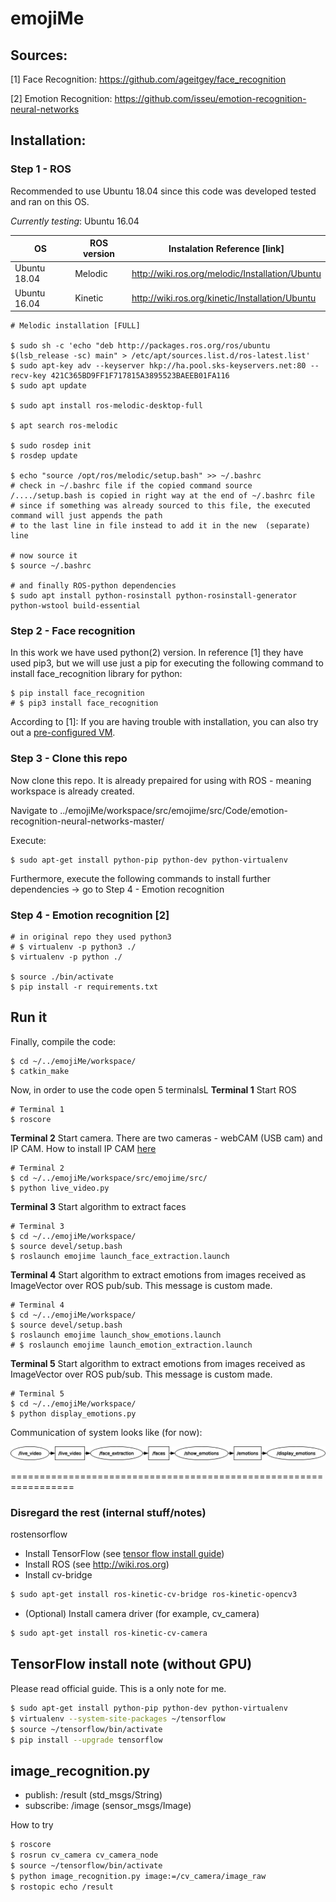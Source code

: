 # emojiMe

## Sources:

[1] Face Recognition:
https://github.com/ageitgey/face_recognition

[2] Emotion Recognition:
https://github.com/isseu/emotion-recognition-neural-networks

## Installation:

### Step 1 - ROS
Recommended to use Ubuntu 18.04 since this code was developed tested and ran on this OS.

_Currently testing_: Ubuntu 16.04

|         OS       |  ROS version  | Instalation Reference [link] |
|------------------|---------------|------------------------------|
|   Ubuntu 18.04   |    Melodic    |http://wiki.ros.org/melodic/Installation/Ubuntu|
|   Ubuntu 16.04   |    Kinetic    |http://wiki.ros.org/kinetic/Installation/Ubuntu|

```
# Melodic installation [FULL]

$ sudo sh -c 'echo "deb http://packages.ros.org/ros/ubuntu $(lsb_release -sc) main" > /etc/apt/sources.list.d/ros-latest.list'
$ sudo apt-key adv --keyserver hkp://ha.pool.sks-keyservers.net:80 --recv-key 421C365BD9FF1F717815A3895523BAEEB01FA116
$ sudo apt update

$ sudo apt install ros-melodic-desktop-full

$ apt search ros-melodic

$ sudo rosdep init
$ rosdep update

$ echo "source /opt/ros/melodic/setup.bash" >> ~/.bashrc
# check in ~/.bashrc file if the copied command source /..../setup.bash is copied in right way at the end of ~/.bashrc file
# since if something was already sourced to this file, the executed command will just appends the path
# to the last line in file instead to add it in the new  (separate) line

# now source it
$ source ~/.bashrc

# and finally ROS-python dependencies
$ sudo apt install python-rosinstall python-rosinstall-generator python-wstool build-essential
```
### Step 2 - Face recognition
In this work we have used python(2) version. In reference [1] they have used pip3, but we will use just a pip for executing the following command to install face_recognition library for python:

```
$ pip install face_recognition
# $ pip3 install face_recognition
```
According to [1]: If you are having trouble with installation, you can also try out a [pre-configured VM](https://medium.com/@ageitgey/try-deep-learning-in-python-now-with-a-fully-pre-configured-vm-1d97d4c3e9b).

### Step 3 - Clone this repo
Now clone this repo. It is already prepaired for using with ROS - meaning workspace is already created.

Navigate to ../emojiMe/workspace/src/emojime/src/Code/emotion-recognition-neural-networks-master/

Execute:
```
$ sudo apt-get install python-pip python-dev python-virtualenv
```

Furthermore, execute the following commands to install further dependencies -> go to Step 4 - Emotion recognition

### Step 4 - Emotion recognition [2]
```
# in original repo they used python3
# $ virtualenv -p python3 ./
$ virtualenv -p python ./

$ source ./bin/activate
$ pip install -r requirements.txt
```
## Run it
Finally, compile the code:
```
$ cd ~/../emojiMe/workspace/
$ catkin_make
```

Now, in order to use the code open 5 terminalsL
**Terminal 1**
Start ROS
```
# Terminal 1
$ roscore
```
**Terminal 2**
Start camera. There are two cameras - webCAM (USB cam) and IP CAM.
How to install IP CAM [here](https://thecodacus.com/ip-webcam-opencv-wireless-camera/)
```
# Terminal 2
$ cd ~/../emojiMe/workspace/src/emojime/src/
$ python live_video.py
```
**Terminal 3**
Start algorithm to extract faces
```
# Terminal 3
$ cd ~/../emojiMe/workspace/
$ source devel/setup.bash
$ roslaunch emojime launch_face_extraction.launch
```
**Terminal 4**
Start algorithm to extract emotions from images received as ImageVector over ROS pub/sub. This message is custom made.
```
# Terminal 4
$ cd ~/../emojiMe/workspace/
$ source devel/setup.bash
$ roslaunch emojime launch_show_emotions.launch 
# $ roslaunch emojime launch_emotion_extraction.launch
```
**Terminal 5**
Start algorithm to extract emotions from images received as ImageVector over ROS pub/sub. This message is custom made.
```
# Terminal 5
$ cd ~/../emojiMe/workspace/
$ python display_emotions.py
```

Communication of system looks like (for now):

![alt text](/emojiME_ROS_msgs.jpeg)

=================================================================

### Disregard the rest (internal stuff/notes)

rostensorflow

- Install TensorFlow (see [tensor flow install guide](https://www.tensorflow.org/install/install_linux))
- Install ROS (see http://wiki.ros.org)
- Install cv-bridge

```bash
$ sudo apt-get install ros-kinetic-cv-bridge ros-kinetic-opencv3
```

- (Optional) Install camera driver (for example, cv_camera)

```bash
$ sudo apt-get install ros-kinetic-cv-camera
```

TensorFlow install note (without GPU)
-------------------------------------------
Please read official guide. This is a only note for me.

```bash
$ sudo apt-get install python-pip python-dev python-virtualenv
$ virtualenv --system-site-packages ~/tensorflow
$ source ~/tensorflow/bin/activate
$ pip install --upgrade tensorflow
```

image_recognition.py
--------------------------------

* publish: /result (std_msgs/String)
* subscribe: /image (sensor_msgs/Image)

How to try

```bash
$ roscore
$ rosrun cv_camera cv_camera_node
$ source ~/tensorflow/bin/activate
$ python image_recognition.py image:=/cv_camera/image_raw
$ rostopic echo /result
```
